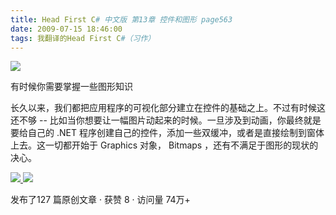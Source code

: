 ```yaml
---
title: Head First C# 中文版 第13章 控件和图形 page563
date: 2009-07-15 18:46:00
tags: 我翻译的Head First C#（习作）
---
```

![](https://p-blog.csdn.net/images/p_blog_csdn_net/cuipengfei1/EntryImages/20090715/2009-07-15_18-36-09.jpg)

有时候你需要掌握一些图形知识

  

长久以来，我们都把应用程序的可视化部分建立在控件的基础之上。不过有时候这还不够  \--
比如当你想要让一幅图片动起来的时候。一旦涉及到动画，你最终就是要给自己的  .NET
程序创建自己的控件，添加一些双缓冲，或者是直接绘制到窗体上去。这一切都开始于  Graphics  对象，  Bitmaps
，还有不满足于图形的现状的决心。



[ ![](https://profile.csdnimg.cn/5/2/5/3_cuipengfei1)
![](https://g.csdnimg.cn/static/user-reg-year/1x/11.png)
](https://blog.csdn.net/cuipengfei1)



发布了127 篇原创文章  ·  获赞 8  ·  访问量 74万+

